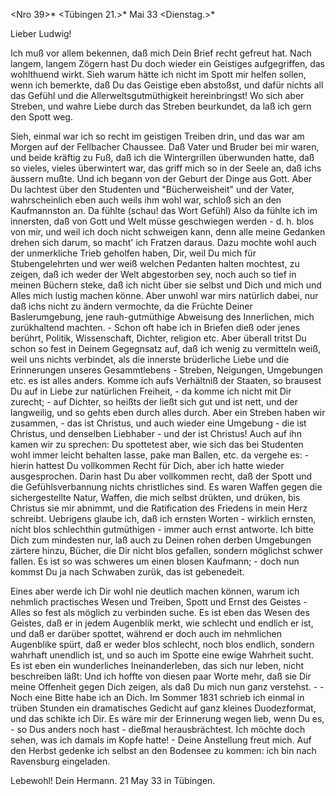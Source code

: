 <Nro 39>* <Tübingen 21.>* Mai 33 <Dienstag.>*

Lieber Ludwig!

Ich muß vor allem bekennen, daß mich Dein Brief recht gefreut hat. Nach langem, langem Zögern hast Du doch wieder ein Geistiges aufgegriffen, das wohlthuend wirkt. Sieh warum hätte ich nicht im Spott mir helfen sollen, wenn ich bemerkte, daß Du das Geistige eben abstoßst, und dafür nichts all das Gefühl und die Allerweltsgutmüthigkeit hereinbringst! Wo sich aber Streben, und wahre Liebe durch das Streben beurkundet, da laß ich gern den Spott weg.

Sieh, einmal war ich so recht im geistigen Treiben drin, und das war am Morgen auf der Fellbacher Chaussee. Daß Vater und Bruder bei mir waren, und beide kräftig zu Fuß, daß ich die Wintergrillen überwunden hatte, daß so vieles, vieles überwintert war, das griff mich so in der Seele an, daß ichs äussern mußte. Und ich begann von der Geburt der Dinge aus Gott. Aber Du lachtest über den Studenten und "Bücherweisheit" und der Vater, wahrscheinlich eben auch weils ihm wohl war, schloß sich an den Kaufmannston an. Da fühlte (schau! das Wort Gefühl) Also da fühlte ich im innersten, daß von Gott und Welt müsse geschwiegen werden - d. h. blos von mir, und weil ich doch nicht schweigen kann, denn alle meine Gedanken drehen sich darum, so macht' ich Fratzen daraus. Dazu mochte wohl auch der unmerkliche Trieb geholfen haben, Dir, weil Du mich für Stubengelehrten und wer weiß welchen Pedanten halten mochtest, zu zeigen, daß ich weder der Welt abgestorben sey, noch auch so tief in meinen Büchern steke, daß ich nicht über sie selbst und Dich und mich und Alles mich lustig machen könne. Aber unwohl war mirs natürlich dabei, nur daß ichs nicht zu ändern vermochte, da die Früchte Deiner Baslerumgebung, jene rauh-gutmüthige Abweisung des Innerlichen, mich zurükhaltend machten. - Schon oft habe ich in Briefen dieß oder jenes berührt, Politik, Wissenschaft, Dichter, religion etc. Aber überall tritst Du schon so fest in Deinem Gegegnsatz auf, daß ich wenig zu vermitteln weiß, weil uns nichts verbindet, als die innerste brüderliche Liebe und die Erinnerungen unseres Gesammtlebens - Streben, Neigungen, Umgebungen etc. es ist alles anders. Komme ich aufs Verhältniß der Staaten, so brausest Du auf in Liebe zur natürlichen Freiheit, - da komme ich nicht mit Dir zurecht; - auf Dichter, so heißts der ließt sich gut und ist nett, und der langweilig, und so gehts eben durch alles durch. Aber ein Streben haben wir zusammen, - das ist Christus, und auch wieder eine Umgebung - die ist Christus, und denselben Liebhaber - und der ist Christus! Auch auf ihn kamen wir zu sprechen: Du spottetest aber, wie sich das bei Studenten wohl immer leicht behalten lasse, pake man Ballen, etc. da vergehe es: - hierin hattest Du vollkommen Recht für Dich, aber ich hatte wieder ausgesprochen. Darin hast Du aber vollkommen recht, daß der Spott und die Gefühlsverbannung nichts christliches sind. Es waren Waffen gegen die sichergestellte Natur, Waffen, die mich selbst drükten, und drüken, bis Christus sie mir abnimmt, und die Ratification des Friedens in mein Herz schreibt. Uebrigens glaube ich, daß ich ernsten Worten - wirklich ernsten, nicht blos schlechthin gutmüthigen - immer auch ernst antworte. Ich bitte Dich zum mindesten nur, laß auch zu Deinen rohen derben Umgebungen zärtere hinzu, Bücher, die Dir nicht blos gefallen, sondern möglichst schwer fallen. Es ist so was schweres um einen blosen Kaufmann; - doch nun kommst Du ja nach Schwaben zurük, das ist gebenedeit.

Eines aber werde ich Dir wohl nie deutlich machen können, warum ich nehmlich practisches Wesen und Treiben, Spott und Ernst des Geistes - Alles so fest als möglich zu verbinden suche. Es ist eben das Wesen des Geistes, daß er in jedem Augenblik merkt, wie schlecht und endlich er ist, und daß er darüber spottet, während er doch auch im nehmlichen Augenblike spürt, daß er weder blos schlecht, noch blos endlich, sondern wahrhaft unendlich ist, und so auch im Spotte eine ewige Wahrheit sucht. Es ist eben ein wunderliches Ineinanderleben, das sich nur leben, nicht beschreiben läßt: Und ich hoffte von diesen paar Worte mehr, daß sie Dir meine Offenheit gegen Dich zeigen, als daß Du mich nun ganz verstehst. - - Noch eine Bitte habe ich an Dich. Im Sommer 1831 schrieb ich einmal in trüben Stunden ein dramatisches Gedicht auf ganz kleines Duodezformat, und das schikte ich Dir. Es wäre mir der Erinnerung wegen lieb, wenn Du es, - so Dus anders noch hast - dießmal herausbrächtest. Ich möchte doch sehen, was ich damals im Kopfe hatte! - 
Deine Anstellung freut mich. Auf den Herbst gedenke ich selbst an den Bodensee zu kommen: ich bin nach Ravensburg eingeladen.

Lebewohl!
 Dein Hermann.
21 May 33 in Tübingen.
